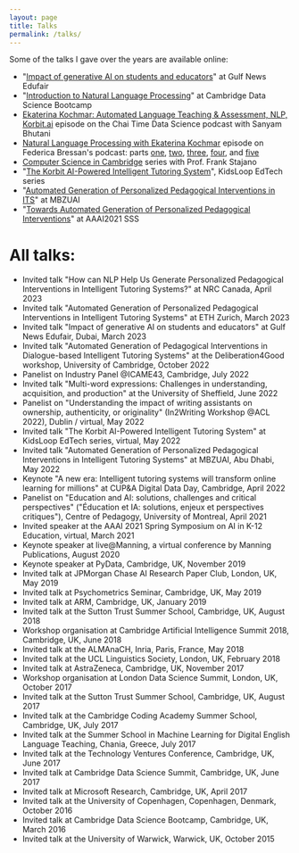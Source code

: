 ```yaml
---
layout: page
title: Talks
permalink: /talks/
---
```


Some of the talks I gave over the years are available online:

- "[Impact of generative AI on students and educators](https://gulfnews.com/uae/gulf-news-edufair-takes-off-to-a-flying-start-in-dubai-1.94536270)" at Gulf News Edufair
- "[Introduction to Natural Language Processing](https://www.youtube.com/watch?v=8S3qHHUKqYk&t=1s)" at Cambridge Data Science Bootcamp
- [Ekaterina Kochmar: Automated Language Teaching & Assessment, NLP, Korbit.ai](https://www.youtube.com/watch?v=2MT7bYZsiV4) episode on the Chai Time Data Science podcast with Sanyam Bhutani
- [Natural Language Processing with Ekaterina Kochmar](https://www.youtube.com/watch?v=ENvnq83Dlvo) episode on Federica Bressan's podcast:
parts [one](https://www.youtube.com/watch?v=ENvnq83Dlvo), [two](https://www.youtube.com/watch?v=3UHh1UKLBM8), 
[three](https://www.youtube.com/watch?v=XxtKoDgWHY0), [four](https://www.youtube.com/watch?v=jNna5kLXtaM), 
and [five](https://www.youtube.com/watch?v=NR60rJCPDlQ)
- [Computer Science in Cambridge](https://www.youtube.com/watch?v=lxgE-o-KYGI) series with Prof. Frank Stajano 
- "[The Korbit AI-Powered Intelligent Tutoring System](https://kidsloop.net/talks/)",  KidsLoop EdTech series
- "[Automated Generation of Personalized Pedagogical Interventions in ITS](https://www.youtube.com/watch?v=faTd5ZKRekY)" at MBZUAI
- "[Towards Automated Generation of Personalized Pedagogical Interventions](https://www.youtube.com/watch?v=7BgXI_15PPQ)" at AAAI2021 SSS

# All talks:

- Invited talk "How can NLP Help Us Generate Personalized Pedagogical Interventions in Intelligent Tutoring Systems?" at NRC Canada, April 2023
- Invited talk "Automated Generation of Personalized Pedagogical Interventions in Intelligent Tutoring Systems" at ETH Zurich, March 2023
- Invited talk "Impact of generative AI on students and educators" at Gulf News Edufair, Dubai, March 2023
- Invited talk "Automated Generation of Pedagogical Interventions in Dialogue-based Intelligent Tutoring Systems" at the Deliberation4Good workshop, University of Cambridge, October 2022
- Panelist on Industry Panel @ICAME43, Cambridge, July 2022
- Invited talk "Multi-word expressions: Challenges in understanding, acquisition, and production" at the University of Sheffield, June 2022
- Panelist on "Understanding the impact of writing assistants on ownership, authenticity, or originality" (In2Writing Workshop @ACL 2022), Dublin / virtual, May 2022
- Invited talk "The Korbit AI-Powered Intelligent Tutoring System" at KidsLoop EdTech series, virtual, May 2022
- Invited talk "Automated Generation of Personalized Pedagogical Interventions in Intelligent Tutoring Systems" at MBZUAI, Abu Dhabi, May 2022
- Keynote "A new era: Intelligent tutoring systems will transform online learning for millions" at CUP&A Digital Data Day, Cambridge, April 2022
- Panelist on "Education and AI: solutions, challenges and critical perspectives" ("Éducation et IA: solutions, enjeux et perspectives critiques"), Centre of Pedagogy, University of Montreal, April 2021
- Invited speaker at the AAAI 2021 Spring Symposium on AI in K-12 Education, virtual, March 2021
- Keynote speaker at live@Manning, a virtual conference by Manning Publications, August 2020
- Keynote speaker at PyData, Cambridge, UK, November 2019
- Invited talk at JPMorgan Chase AI Research Paper Club, London, UK, May 2019
- Invited talk at Psychometrics Seminar, Cambridge, UK, May 2019
- Invited talk at ARM, Cambridge, UK, January 2019
- Invited talk at the Sutton Trust Summer School, Cambridge, UK, August 2018
- Workshop organisation at Cambridge Artificial Intelligence Summit 2018, Cambridge, UK, June 2018
- Invited talk at the ALMAnaCH, Inria, Paris, France, May 2018
- Invited talk at the UCL Linguistics Society, London, UK, February 2018
- Invited talk at AstraZeneca, Cambridge, UK, November 2017
- Workshop organisation at London Data Science Summit, London, UK, October 2017
- Invited talk at the Sutton Trust Summer School, Cambridge, UK, August 2017
- Invited talk at the Cambridge Coding Academy Summer School, Cambridge, UK, July 2017
- Invited talk at the Summer School in Machine Learning for Digital English Language Teaching, Chania, Greece, July 2017
- Invited talk at the Technology Ventures Conference, Cambridge, UK, June 2017
- Invited talk at Cambridge Data Science Summit, Cambridge, UK, June 2017
- Invited talk at Microsoft Research, Cambridge, UK, April 2017
- Invited talk at the University of Copenhagen, Copenhagen, Denmark, October 2016
- Invited talk at Cambridge Data Science Bootcamp, Cambridge, UK, March 2016
- Invited talk at the University of Warwick, Warwick, UK, October 2015